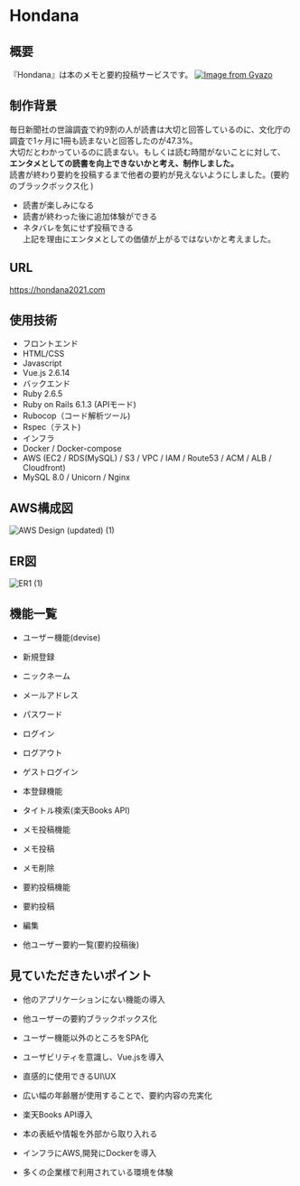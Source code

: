 # Hondana

## 概要
『Hondana』は本のメモと要約投稿サービスです。
[![Image from Gyazo](https://i.gyazo.com/23a3c8b23472f11a789829e35dd7fdf1.png)](https://gyazo.com/23a3c8b23472f11a789829e35dd7fdf1)

## 制作背景
毎日新聞社の世論調査で約9割の人が読書は大切と回答しているのに、文化庁の調査で1ヶ月に1冊も読まないと回答したのが47.3%。
<br>大切だとわかっているのに読まない。もしくは読む時間がないことに対して、
<br>**エンタメとしての読書を向上できないかと考え、制作しました。**
<br>読書が終わり要約を投稿するまで他者の要約が見えないようにしました。(要約のブラックボックス化
)
<br>
* 読書が楽しみになる
* 読書が終わった後に追加体験ができる
* ネタバレを気にせず投稿できる
<br>上記を理由にエンタメとしての価値が上がるではないかと考えました。

## URL
https://hondana2021.com
<br>

## 使用技術
* フロントエンド
 * HTML/CSS
 * Javascript
 * Vue.js 2.6.14
* バックエンド
 * Ruby 2.6.5
 * Ruby on Rails 6.1.3 (APIモード)
 * Rubocop（コード解析ツール)
 * Rspec（テスト)
* インフラ
 * Docker / Docker-compose
 * AWS (EC2 / RDS(MySQL) / S3 / VPC / IAM / Route53 / ACM / ALB / Cloudfront)
 * MySQL 8.0 / Unicorn / Nginx

## AWS構成図
![AWS Design (updated) (1)](https://user-images.githubusercontent.com/69581420/122664135-6c00ce80-d1da-11eb-823d-cb06fe7f0d74.png)

## ER図
![ER1 (1)](https://user-images.githubusercontent.com/69581420/122664155-88047000-d1da-11eb-8585-5d03298d56a7.png)

## 機能一覧

* ユーザー機能(devise)
 * 新規登録
  * ニックネーム
  * メールアドレス
  * パスワード
 * ログイン
 * ログアウト
 * ゲストログイン

* 本登録機能
 * タイトル検索(楽天Books API)

* メモ投稿機能
 * メモ投稿
 * メモ削除

* 要約投稿機能
 * 要約投稿
 * 編集

* 他ユーザー要約一覧(要約投稿後)

## 見ていただきたいポイント

* 他のアプリケーションにない機能の導入
 * 他ユーザーの要約ブラックボックス化

* ユーザー機能以外のところをSPA化
 * ユーザビリティを意識し、Vue.jsを導入

* 直感的に使用できるUI\UX
 * 広い幅の年齢層が使用することで、要約内容の充実化

* 楽天Books API導入
 * 本の表紙や情報を外部から取り入れる
 
* インフラにAWS,開発にDockerを導入
 * 多くの企業様で利用されている環境を体験


